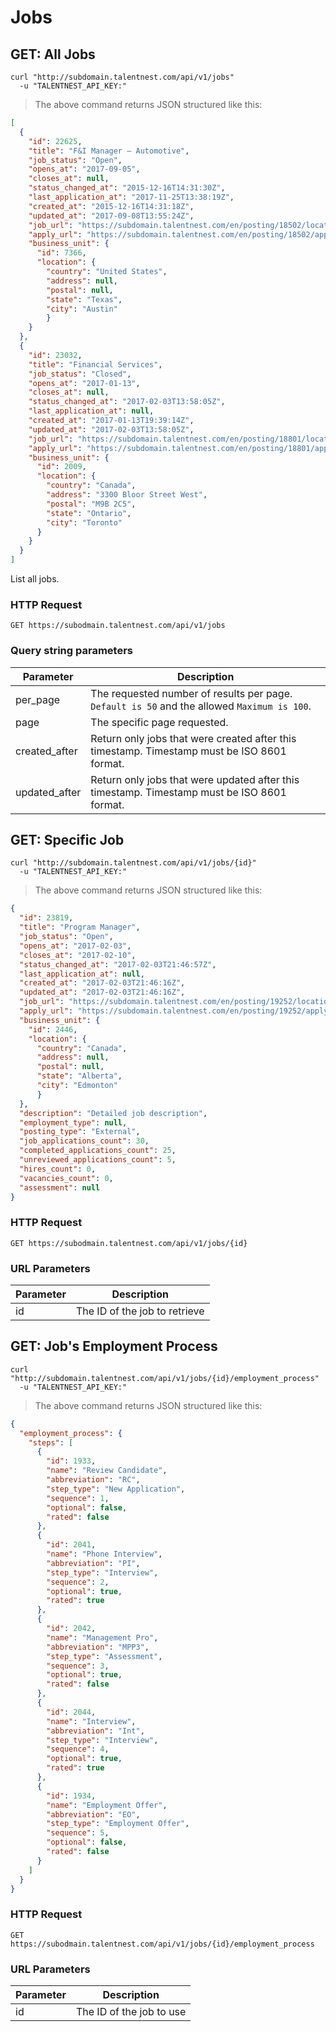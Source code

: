 # Jobs

## GET: All Jobs

```shell
curl "http://subdomain.talentnest.com/api/v1/jobs"
  -u "TALENTNEST_API_KEY:"
```

> The above command returns JSON structured like this:

```json
[
  {
    "id": 22625,
    "title": "F&I Manager – Automotive",
    "job_status": "Open",
    "opens_at": "2017-09-05",
    "closes_at": null,
    "status_changed_at": "2015-12-16T14:31:30Z",
    "last_application_at": "2017-11-25T13:38:19Z",
    "created_at": "2015-12-16T14:31:18Z",
    "updated_at": "2017-09-08T13:55:24Z",
    "job_url": "https://subdomain.talentnest.com/en/posting/18502/location/22625",
    "apply_url": "https://subdomain.talentnest.com/en/posting/18502/apply/22625",
    "business_unit": {
      "id": 7366,
      "location": {
        "country": "United States",
        "address": null,
        "postal": null,
        "state": "Texas",
        "city": "Austin"
        }
    }
  },
  {
    "id": 23032,
    "title": "Financial Services",
    "job_status": "Closed",
    "opens_at": "2017-01-13",
    "closes_at": null,
    "status_changed_at": "2017-02-03T13:58:05Z",
    "last_application_at": null,
    "created_at": "2017-01-13T19:39:14Z",
    "updated_at": "2017-02-03T13:58:05Z",
    "job_url": "https://subdomain.talentnest.com/en/posting/18801/location/23032",
    "apply_url": "https://subdomain.talentnest.com/en/posting/18801/apply/23032",
    "business_unit": {
      "id": 2009,
      "location": {
        "country": "Canada",
        "address": "3300 Bloor Street West",
        "postal": "M9B 2C5",
        "state": "Ontario",
        "city": "Toronto"
      }
    }
  }
]
```

List all jobs.

### HTTP Request

`GET https://subodmain.talentnest.com/api/v1/jobs`

### Query string parameters

Parameter | Description
--------- | -----------
per_page | The requested number of results per page. `Default is 50` and the allowed `Maximum is 100`.
page | The specific page requested.
created_after | Return only jobs that were created after this timestamp. Timestamp must be ISO 8601 format.
updated_after | Return only jobs that were updated after this timestamp. Timestamp must be ISO 8601 format.

## GET: Specific Job

```shell
curl "http://subdomain.talentnest.com/api/v1/jobs/{id}"
  -u "TALENTNEST_API_KEY:"
```

> The above command returns JSON structured like this:

```json
{
  "id": 23819,
  "title": "Program Manager",
  "job_status": "Open",
  "opens_at": "2017-02-03",
  "closes_at": "2017-02-10",
  "status_changed_at": "2017-02-03T21:46:57Z",
  "last_application_at": null,
  "created_at": "2017-02-03T21:46:16Z",
  "updated_at": "2017-02-03T21:46:16Z",
  "job_url": "https://subdomain.talentnest.com/en/posting/19252/location/23819",
  "apply_url": "https://subdomain.talentnest.com/en/posting/19252/apply/23819",
  "business_unit": {
    "id": 2446,
    "location": {
      "country": "Canada",
      "address": null,
      "postal": null,
      "state": "Alberta",
      "city": "Edmonton"
      }
  },
  "description": "Detailed job description",
  "employment_type": null,
  "posting_type": "External",
  "job_applications_count": 30,
  "completed_applications_count": 25,
  "unreviewed_applications_count": 5,
  "hires_count": 0,
  "vacancies_count": 0,
  "assessment": null
}
```

### HTTP Request

`GET https://subodmain.talentnest.com/api/v1/jobs/{id}`

### URL Parameters

Parameter | Description
--------- | -----------
id | The ID of the job to retrieve

## GET: Job's Employment Process

```shell
curl "http://subdomain.talentnest.com/api/v1/jobs/{id}/employment_process"
  -u "TALENTNEST_API_KEY:"
```

> The above command returns JSON structured like this:

```json
{
  "employment_process": {
    "steps": [
      {
        "id": 1933,
        "name": "Review Candidate",
        "abbreviation": "RC",
        "step_type": "New Application",
        "sequence": 1,
        "optional": false,
        "rated": false
      },
      {
        "id": 2041,
        "name": "Phone Interview",
        "abbreviation": "PI",
        "step_type": "Interview",
        "sequence": 2,
        "optional": true,
        "rated": true
      },
      {
        "id": 2042,
        "name": "Management Pro",
        "abbreviation": "MPP3",
        "step_type": "Assessment",
        "sequence": 3,
        "optional": true,
        "rated": false
      },
      {
        "id": 2044,
        "name": "Interview",
        "abbreviation": "Int",
        "step_type": "Interview",
        "sequence": 4,
        "optional": true,
        "rated": true
      },
      {
        "id": 1934,
        "name": "Employment Offer",
        "abbreviation": "EO",
        "step_type": "Employment Offer",
        "sequence": 5,
        "optional": false,
        "rated": false
      }
    ]
  }
}
```

### HTTP Request

`GET https://subodmain.talentnest.com/api/v1/jobs/{id}/employment_process`

### URL Parameters

Parameter | Description
--------- | -----------
id | The ID of the job to use
